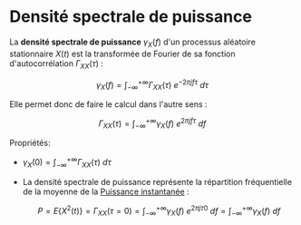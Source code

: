 # Densité spectrale de puissance

La **densité spectrale de puissance** $\gamma_X(f)$ d'un processus aléatoire stationnaire $X(t)$ est la transformée de Fourier de sa fonction d'autocorrélation $\Gamma_{XX}(\tau)$ :

$$\gamma_X(f) = \int_{-\infty}^{+\infty}{\Gamma_{XX}(\tau) \ e^{-2\pi jf\tau} \ d\tau}$$

Elle permet donc de faire le calcul dans l'autre sens :

$$\Gamma_{XX}(\tau) = \int_{-\infty}^{+\infty}{\gamma_X(f) \ e^{2\pi jf\tau} \ df}$$

Propriétés:
- $\gamma_X(0)=\int_{-\infty}^{+\infty}{\Gamma_{XX}(\tau) \ d\tau}$
- La densité spectrale de puissance représente la répartition fréquentielle de la moyenne de la [Puissance instantanée](Puissance%20instantanée.md) :

	$$P = E\{ X^2(t) \} = \Gamma_{XX}(\tau = 0) = \int_{-\infty}^{+\infty}{\gamma_X(f) \ e^{2\pi j\tau0} \ df} = \int_{-\infty}^{+\infty}{\gamma_X(f)  \ df}$$
